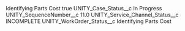 <?xml version="1.0" encoding="UTF-8"?>
<CustomMetadata xmlns="http://soap.sforce.com/2006/04/metadata" xmlns:xsi="http://www.w3.org/2001/XMLSchema-instance" xmlns:xsd="http://www.w3.org/2001/XMLSchema">
    <label>Identifying Parts Cost</label>
    <protected>true</protected>
    <values>
        <field>UNITY_Case_Status__c</field>
        <value xsi:type="xsd:string">In Progress</value>
    </values>
    <values>
        <field>UNITY_SequenceNumber__c</field>
        <value xsi:type="xsd:double">11.0</value>
    </values>
    <values>
        <field>UNITY_Service_Channel_Status__c</field>
        <value xsi:type="xsd:string">INCOMPLETE</value>
    </values>
    <values>
        <field>UNITY_WorkOrder_Status__c</field>
        <value xsi:type="xsd:string">Identifying Parts Cost</value>
    </values>
</CustomMetadata>
